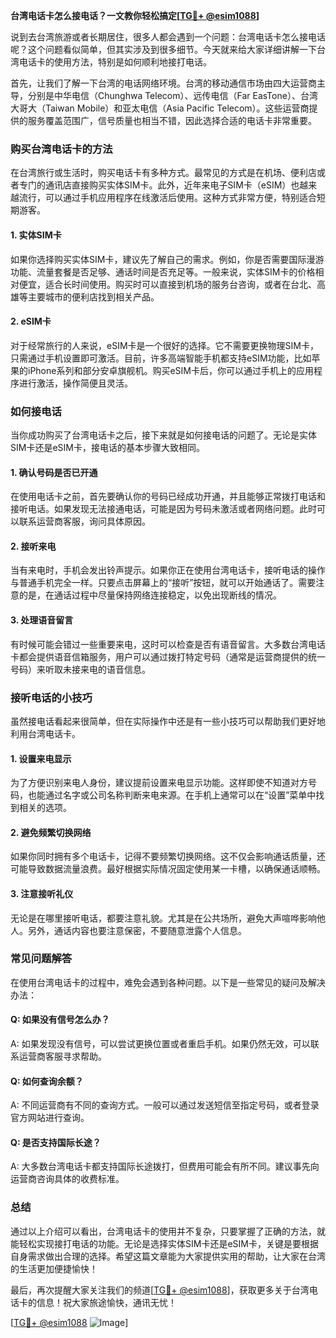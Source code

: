 **台湾电话卡怎么接电话？一文教你轻松搞定[[TG💪+ @esim1088](https://t.me/s/esim1088)]**

说到去台湾旅游或者长期居住，很多人都会遇到一个问题：台湾电话卡怎么接电话呢？这个问题看似简单，但其实涉及到很多细节。今天就来给大家详细讲解一下台湾电话卡的使用方法，特别是如何顺利地接打电话。

首先，让我们了解一下台湾的电话网络环境。台湾的移动通信市场由四大运营商主导，分别是中华电信（Chunghwa Telecom）、远传电信（Far EasTone）、台湾大哥大（Taiwan Mobile）和亚太电信（Asia Pacific Telecom）。这些运营商提供的服务覆盖范围广，信号质量也相当不错，因此选择合适的电话卡非常重要。

### **购买台湾电话卡的方法**

在台湾旅行或生活时，购买电话卡有多种方式。最常见的方式是在机场、便利店或者专门的通讯店直接购买实体SIM卡。此外，近年来电子SIM卡（eSIM）也越来越流行，可以通过手机应用程序在线激活后使用。这种方式非常方便，特别适合短期游客。

#### **1. 实体SIM卡**
如果你选择购买实体SIM卡，建议先了解自己的需求。例如，你是否需要国际漫游功能、流量套餐是否足够、通话时间是否充足等。一般来说，实体SIM卡的价格相对便宜，适合长时间使用。购买时可以直接到机场的服务台咨询，或者在台北、高雄等主要城市的便利店找到相关产品。

#### **2. eSIM卡**
对于经常旅行的人来说，eSIM卡是一个很好的选择。它不需要更换物理SIM卡，只需通过手机设置即可激活。目前，许多高端智能手机都支持eSIM功能，比如苹果的iPhone系列和部分安卓旗舰机。购买eSIM卡后，你可以通过手机上的应用程序进行激活，操作简便且灵活。

### **如何接电话**

当你成功购买了台湾电话卡之后，接下来就是如何接电话的问题了。无论是实体SIM卡还是eSIM卡，接电话的基本步骤大致相同。

#### **1. 确认号码是否已开通**
在使用电话卡之前，首先要确认你的号码已经成功开通，并且能够正常拨打电话和接听电话。如果发现无法接通电话，可能是因为号码未激活或者网络问题。此时可以联系运营商客服，询问具体原因。

#### **2. 接听来电**
当有来电时，手机会发出铃声提示。如果你正在使用台湾电话卡，接听电话的操作与普通手机完全一样。只要点击屏幕上的“接听”按钮，就可以开始通话了。需要注意的是，在通话过程中尽量保持网络连接稳定，以免出现断线的情况。

#### **3. 处理语音留言**
有时候可能会错过一些重要来电，这时可以检查是否有语音留言。大多数台湾电话卡都会提供语音信箱服务，用户可以通过拨打特定号码（通常是运营商提供的统一号码）来听取未接来电的语音信息。

### **接听电话的小技巧**

虽然接电话看起来很简单，但在实际操作中还是有一些小技巧可以帮助我们更好地利用台湾电话卡。

#### **1. 设置来电显示**
为了方便识别来电人身份，建议提前设置来电显示功能。这样即使不知道对方号码，也能通过名字或公司名称判断来电来源。在手机上通常可以在“设置”菜单中找到相关的选项。

#### **2. 避免频繁切换网络**
如果你同时拥有多个电话卡，记得不要频繁切换网络。这不仅会影响通话质量，还可能导致数据流量浪费。最好根据实际情况固定使用某一卡槽，以确保通话顺畅。

#### **3. 注意接听礼仪**
无论是在哪里接听电话，都要注意礼貌。尤其是在公共场所，避免大声喧哗影响他人。另外，通话内容也要注意保密，不要随意泄露个人信息。

### **常见问题解答**

在使用台湾电话卡的过程中，难免会遇到各种问题。以下是一些常见的疑问及解决办法：

#### **Q: 如果没有信号怎么办？**
A: 如果发现没有信号，可以尝试更换位置或者重启手机。如果仍然无效，可以联系运营商客服寻求帮助。

#### **Q: 如何查询余额？**
A: 不同运营商有不同的查询方式。一般可以通过发送短信至指定号码，或者登录官方网站进行查询。

#### **Q: 是否支持国际长途？**
A: 大多数台湾电话卡都支持国际长途拨打，但费用可能会有所不同。建议事先向运营商咨询具体的收费标准。

### **总结**

通过以上介绍可以看出，台湾电话卡的使用并不复杂，只要掌握了正确的方法，就能轻松实现接打电话的功能。无论是选择实体SIM卡还是eSIM卡，关键是要根据自身需求做出合理的选择。希望这篇文章能为大家提供实用的帮助，让大家在台湾的生活更加便捷愉快！

最后，再次提醒大家关注我们的频道[[TG💪+ @esim1088](https://t.me/s/esim1088)]，获取更多关于台湾电话卡的信息！祝大家旅途愉快，通讯无忧！

[[TG💪+ @esim1088](https://t.me/s/esim1088) ![Image](https://i.postimg.cc/4NQfJmqS/Snipaste-2025-05-13-00-14-12.png)]